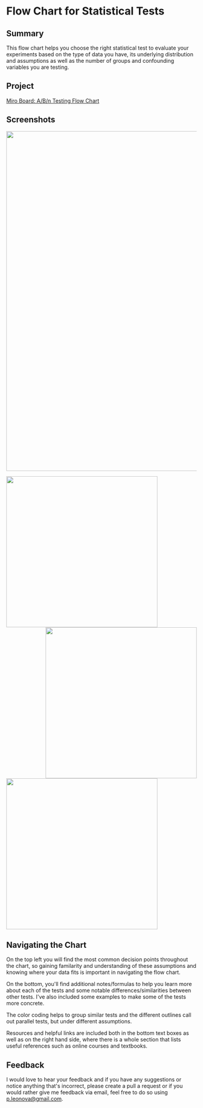 # Flow Chart for Statistical Tests

## Summary 
This flow chart helps you choose the right statistical test to evaluate your experiments based on the type of data you have, its underlying distribution and assumptions as well as the number of groups and confounding variables you are testing.

## Project
[Miro Board: A/B/n Testing Flow Chart](https://miro.com/app/board/o9J_ktaDHWU=/)

## Screenshots

<img src="https://github.com/pleonova/stat-tests/blob/master/images/flow_chart_nodes.png" width="900">

<img src="https://github.com/pleonova/stat-tests/blob/master/images/continuous.png" width="400"> <img src="https://github.com/pleonova/stat-tests/blob/master/images/categorical_discrete_time.png" width="400" align="right">

<img src="https://github.com/pleonova/stat-tests/blob/master/images/key_assumptions.png" width="400">


## Navigating the Chart

On the top left you will find the most common decision points throughout the chart, so gaining familarity and understanding of these assumptions and knowing where your data fits is important in navigating the flow chart.

On the bottom, you'll find additional notes/formulas to help you learn more about each of the tests and some notable differences/similarities between other tests. I've also included some examples to make some of the tests more concrete.  

The color coding helps to group similar tests and the different outlines call out parallel tests, but under different assumptions.

Resources and helpful links are included both in the bottom text boxes as well as on the right hand side, where there is a whole section that lists useful references such as online courses and textbooks.

## Feedback

I would love to hear your feedback and if you have any suggestions or notice anything that's incorrect, please create a pull a request or if you would rather give me feedback via email, feel free to do so using p.leonova@gmail.com.
